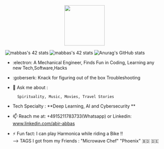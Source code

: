<div align="center">
  <img src="https://42wolfsburg.de/wp-content/uploads/2022/01/42logo_site-5.svg" height="128px"  >
</div>

   ![mabbas's 42 stats](https://badge42.vercel.app/api/v2/cl33nxvl8001109l2p31ppqso/stats?cursusId=9&coalitionId=piscine)
   ![mabbas's 42 stats](https://badge42.vercel.app/api/v2/cl33nxvl8001109l2p31ppqso/stats?cursusId=21&coalitionId=151) 
 ![Anurag's GitHub stats](https://github-readme-stats.vercel.app/api?username=mdabir1203&show_icons=true&theme=radical)                                                                                                                                                                                                 
 
- :electron: A Mechanical Engineer, Finds Fun in Coding, Learning any new Tech,Software,Hacks 
- :goberserk: Knack for figuring out of the box Troubleshooting 
- 💬 Ask me about : 
        
        Spirituality, Music, Movies, Travel Stories
   
- Tech Specialty : **Deep Learning, AI and Cybersecurity **
- 📫 Reach me at: +4915211783733(Whatsapp) or Linkedin: www.linkedin.com/abir-abbas
- ⚡ Fun fact: I can play Harmonica while riding a Bike !!  
--> TAGS I got from my Friends : "Microwave Chef" "Phoenix"
 :bangladesh: 🇩🇪
